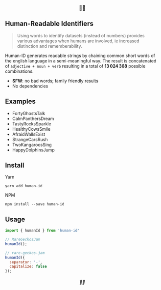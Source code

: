 <h3 align="center">💃🆔</h3>

## Human-Readable Identifiers

> Using words to identify datasets (instead of numbers) provides various advantages when humans are involved, ie increased distinction and rememberability.

Human-ID generates readable strings by chaining common short words of the english language in a semi-meaningful way.
The result is concatenated of `adjective + noun + verb` resulting in a total of **13 024 368** possible combinations.

- **SFW**: no bad words; family friendly results
- No dependencies

## Examples

- FortyGhostsTalk
- CalmPanthersDream
- TastyRocksSparkle
- HealthyCowsSmile
- AfraidWallsExist
- StrangeCarsRush
- TwoKangaroosSing
- HappyDolphinsJump

## Install

Yarn
```
yarn add human-id
```

NPM
```
npm install --save human-id
```

## Usage

```js
import { humanId } from 'human-id'

// RareGeckosJam
humanId();

// rare-geckos-jam
humanId({
  separator: '-',
  capitalize: false
});
```
<h6 align="center">💃🆔</h6>
